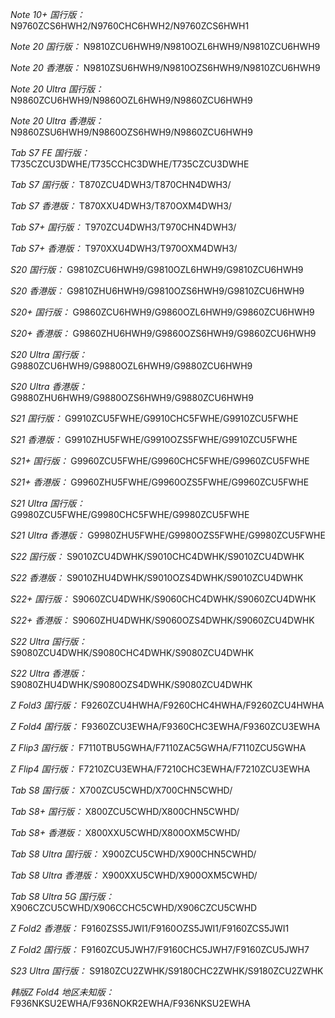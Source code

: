 *Note 10+ 国行版：*
N9760ZCS6HWH2/N9760CHC6HWH2/N9760ZCS6HWH1

*Note 20 国行版：*
N9810ZCU6HWH9/N9810OZL6HWH9/N9810ZCU6HWH9

*Note 20 香港版：*
N9810ZSU6HWH9/N9810OZS6HWH9/N9810ZCU6HWH9

*Note 20 Ultra 国行版：*
N9860ZCU6HWH9/N9860OZL6HWH9/N9860ZCU6HWH9

*Note 20 Ultra 香港版：*
N9860ZSU6HWH9/N9860OZS6HWH9/N9860ZCU6HWH9

*Tab S7 FE 国行版：*
T735CZCU3DWHE/T735CCHC3DWHE/T735CZCU3DWHE

*Tab S7 国行版：*
T870ZCU4DWH3/T870CHN4DWH3/

*Tab S7 香港版：*
T870XXU4DWH3/T870OXM4DWH3/

*Tab S7+ 国行版：*
T970ZCU4DWH3/T970CHN4DWH3/

*Tab S7+ 香港版：*
T970XXU4DWH3/T970OXM4DWH3/

*S20 国行版：*
G9810ZCU6HWH9/G9810OZL6HWH9/G9810ZCU6HWH9

*S20 香港版：*
G9810ZHU6HWH9/G9810OZS6HWH9/G9810ZCU6HWH9

*S20+ 国行版：*
G9860ZCU6HWH9/G9860OZL6HWH9/G9860ZCU6HWH9

*S20+ 香港版：*
G9860ZHU6HWH9/G9860OZS6HWH9/G9860ZCU6HWH9

*S20 Ultra 国行版：*
G9880ZCU6HWH9/G9880OZL6HWH9/G9880ZCU6HWH9

*S20 Ultra 香港版：*
G9880ZHU6HWH9/G9880OZS6HWH9/G9880ZCU6HWH9

*S21 国行版：*
G9910ZCU5FWHE/G9910CHC5FWHE/G9910ZCU5FWHE

*S21 香港版：*
G9910ZHU5FWHE/G9910OZS5FWHE/G9910ZCU5FWHE

*S21+ 国行版：*
G9960ZCU5FWHE/G9960CHC5FWHE/G9960ZCU5FWHE

*S21+ 香港版：*
G9960ZHU5FWHE/G9960OZS5FWHE/G9960ZCU5FWHE

*S21 Ultra 国行版：*
G9980ZCU5FWHE/G9980CHC5FWHE/G9980ZCU5FWHE

*S21 Ultra 香港版：*
G9980ZHU5FWHE/G9980OZS5FWHE/G9980ZCU5FWHE

*S22 国行版：*
S9010ZCU4DWHK/S9010CHC4DWHK/S9010ZCU4DWHK

*S22 香港版：*
S9010ZHU4DWHK/S9010OZS4DWHK/S9010ZCU4DWHK

*S22+ 国行版：*
S9060ZCU4DWHK/S9060CHC4DWHK/S9060ZCU4DWHK

*S22+ 香港版：*
S9060ZHU4DWHK/S9060OZS4DWHK/S9060ZCU4DWHK

*S22 Ultra 国行版：*
S9080ZCU4DWHK/S9080CHC4DWHK/S9080ZCU4DWHK

*S22 Ultra 香港版：*
S9080ZHU4DWHK/S9080OZS4DWHK/S9080ZCU4DWHK

*Z Fold3 国行版：*
F9260ZCU4HWHA/F9260CHC4HWHA/F9260ZCU4HWHA

*Z Fold4 国行版：*
F9360ZCU3EWHA/F9360CHC3EWHA/F9360ZCU3EWHA

*Z Flip3 国行版：*
F7110TBU5GWHA/F7110ZAC5GWHA/F7110ZCU5GWHA

*Z Flip4 国行版：*
F7210ZCU3EWHA/F7210CHC3EWHA/F7210ZCU3EWHA

*Tab S8 国行版：*
X700ZCU5CWHD/X700CHN5CWHD/

*Tab S8+ 国行版：*
X800ZCU5CWHD/X800CHN5CWHD/

*Tab S8+ 香港版：*
X800XXU5CWHD/X800OXM5CWHD/

*Tab S8 Ultra 国行版：*
X900ZCU5CWHD/X900CHN5CWHD/

*Tab S8 Ultra 香港版：*
X900XXU5CWHD/X900OXM5CWHD/

*Tab S8 Ultra 5G 国行版：*
X906CZCU5CWHD/X906CCHC5CWHD/X906CZCU5CWHD

*Z Fold2 香港版：*
F9160ZSS5JWI1/F9160OZS5JWI1/F9160ZCS5JWI1

*Z Fold2 国行版：*
F9160ZCU5JWH7/F9160CHC5JWH7/F9160ZCU5JWH7

*S23 Ultra 国行版：*
S9180ZCU2ZWHK/S9180CHC2ZWHK/S9180ZCU2ZWHK

*韩版Z Fold4 地区未知版：*
F936NKSU2EWHA/F936NOKR2EWHA/F936NKSU2EWHA

